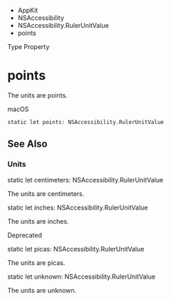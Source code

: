 

- AppKit
- NSAccessibility
- NSAccessibility.RulerUnitValue
-  points 

Type Property

# points

The units are points.

macOS

``` source
static let points: NSAccessibility.RulerUnitValue
```

## See Also

### Units

static let centimeters: NSAccessibility.RulerUnitValue

The units are centimeters.

static let inches: NSAccessibility.RulerUnitValue

The units are inches.

Deprecated

static let picas: NSAccessibility.RulerUnitValue

The units are picas.

static let unknown: NSAccessibility.RulerUnitValue

The units are unknown.

